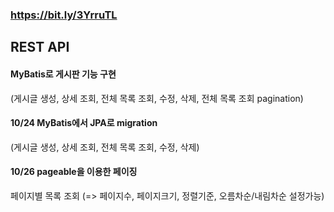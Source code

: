 ### https://bit.ly/3YrruTL

## REST API

#### MyBatis로 게시판 기능 구현
(게시글 생성, 상세 조회, 전체 목록 조회, 수정, 삭제, 전체 목록 조회 pagination)

#### 10/24 MyBatis에서 JPA로 migration
(게시글 생성, 상세 조회, 전체 목록 조회, 수정, 삭제)

#### 10/26 pageable을 이용한 페이징
페이지별 목록 조회 (=> 페이지수, 페이지크기, 정렬기준, 오름차순/내림차순  설정가능)
